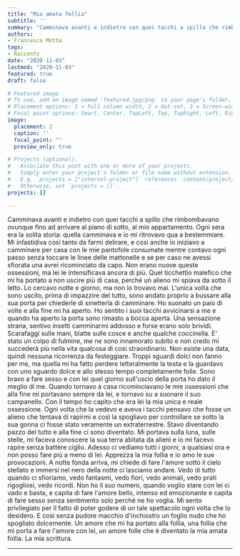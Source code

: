 ```yaml
---
title: "Mia amata follia"
subtitle: ''
summary: "Camminava avanti e indietro con quei tacchi a spillo che rimbombavano ovunque fino ad arrivare al piano di sotto, al mio appartamento. Ogni sera era la solita storia: quella camminava e io mi ritrovavo qua a bestemmiare. "
authors:
- Francesca Motta
tags:
- Racconto
date: "2020-11-03"
lastmod: "2020-11-03"
featured: true
draft: false

# Featured image
# To use, add an image named `featured.jpg/png` to your page's folder.
# Placement options: 1 = Full column width, 2 = Out-set, 3 = Screen-width
# Focal point options: Smart, Center, TopLeft, Top, TopRight, Left, Right, BottomLeft, Bottom, BottomRight
image:
  placement: 2
  caption: ''
  focal_point: ""
  preview_only: true

# Projects (optional).
#   Associate this post with one or more of your projects.
#   Simply enter your project's folder or file name without extension.
#   E.g. `projects = ["internal-project"]` references `content/project/deep-learning/index.md`.
#   Otherwise, set `projects = []`.
projects: []

---
```


Camminava avanti e indietro con quei tacchi a spillo che rimbombavano ovunque fino ad arrivare al piano di sotto, al mio appartamento. Ogni sera era la solita storia: quella camminava e io mi ritrovavo qua a bestemmiare. Mi infastidiva così tanto da farmi delirare, e così anche io iniziavo a camminare per casa con le mie pantofole consumate mentre contavo ogni passo senza toccare le linee delle mattonelle e se per caso ne avessi sfiorata una avrei ricominciato da capo. Non erano nuove queste ossessioni, ma lei le intensificava ancora di più. Quel ticchettìo malefico che mi ha portato a non uscire più di casa, perché un alieno mi spiava da sotto il letto. Lo cercavo notte e giorno, ma non lo trovavo mai. L'unica volta che sono uscito, prima di impazzire del tutto, sono andato proprio a bussare alla sua porta per chiederle di smetterla di camminare. Ho suonato un paio di volte e alla fine mi ha aperto. Ho sentito i suoi tacchi avvicinarsi a me e quando ha aperto la porta sono rimasto a bocca aperta. Una sensazione strana, sentivo insetti camminarmi addosso e forse erano solo brividi. Scarafaggi sulle mani, blatte sulle cosce e anche qualche coccinella. E' stato un colpo di fulmine, me ne sono innamorato subito e non credo mi succederà più nella vita qualcosa di così straordinario. Non esiste una data, quindi nessuna ricorrenza da festeggiare. Troppi sguardi dolci non fanno per me, ma quella mi ha fatto perdere letteralmente la testa e la guardavo con uno sguardo dolce e allo stesso tempo completamente folle. Sono bravo a fare sesso e con lei quel giorno sull'uscio della porta ho dato il meglio di me. Quando tornavo a casa ricominciavano le mie ossessioni che alla fine mi portavano sempre da lei, e tornavo su a suonare il suo campanello. Con il tempo ho capito che era lei la mia unica e reale ossessione. Ogni volta che la vedevo e aveva i tacchi pensavo che fosse un alieno che tentava di rapirmi e così la spogliavo per controllare se sotto la sua gonna ci fosse stato veramente un extraterrestre. Stavo diventando pazzo del tutto e alla fine ci sono diventato. Mi portava sulla luna, sulle stelle, mi faceva conoscere la sua terra abitata da alieni e io mi facevo rapire senza battere ciglio. Adesso ci vediamo tutti i giorni, a qualsiasi ora e non posso fare più a meno di lei. Apprezza la mia follia e io amo le sue provocazioni. A notte fonda arriva, mi chiede di fare l'amore sotto il cielo stellato e immersi nel nero della notte ci lasciamo andare. Vedo di tutto quando ci sfioriamo, vedo fantasmi, vedo fiori, vedo animali, vedo prati rigogliosi, vedo ricordi. Non ho il suo numero, quando voglio stare con lei ci vado e basta, e capita di fare l'amore bello, intenso ed emozionante e capita di fare sesso senza sentimento solo perché ne ho voglia. Mi sento privilegiato per il fatto di poter godere di un tale spettacolo ogni volta che lo desidero. E così senza pudore macchio d'inchiostro un foglio nudo che ho spogliato dolcemente. Un amore che mi ha portato alla follia, una follia che mi porta a fare l'amore con lei, un amore folle che è diventato la mia amata follia. La mia scrittura.

---

